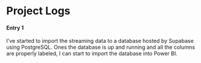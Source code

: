 # Project Logs

#### Entry 1
I've started to import the streaming data to a database hosted by Supabase using PostgreSQL. 
Ones the database is up and running and all the columns are properly labeled, I can start to import the database into Power BI.
